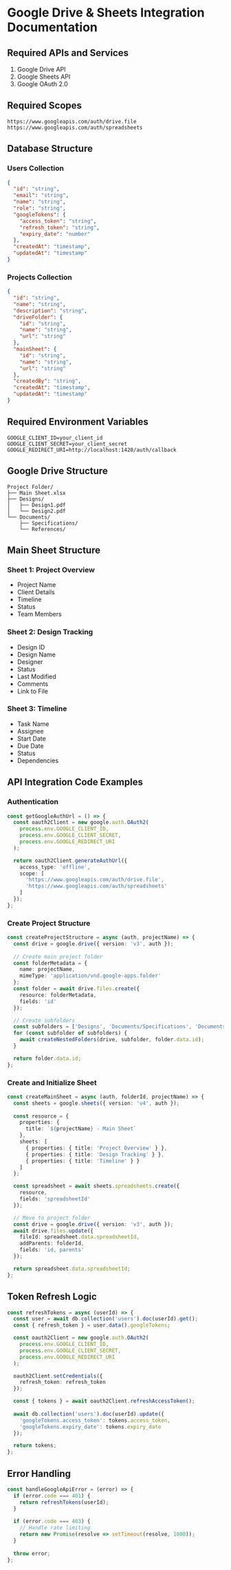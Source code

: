 # Google Drive & Sheets Integration Documentation

## Required APIs and Services

1. Google Drive API
2. Google Sheets API
3. Google OAuth 2.0

## Required Scopes

```
https://www.googleapis.com/auth/drive.file
https://www.googleapis.com/auth/spreadsheets
```

## Database Structure

### Users Collection
```json
{
  "id": "string",
  "email": "string",
  "name": "string",
  "role": "string",
  "googleTokens": {
    "access_token": "string",
    "refresh_token": "string",
    "expiry_date": "number"
  },
  "createdAt": "timestamp",
  "updatedAt": "timestamp"
}
```

### Projects Collection
```json
{
  "id": "string",
  "name": "string",
  "description": "string",
  "driveFolder": {
    "id": "string",
    "name": "string",
    "url": "string"
  },
  "mainSheet": {
    "id": "string",
    "name": "string",
    "url": "string"
  },
  "createdBy": "string",
  "createdAt": "timestamp",
  "updatedAt": "timestamp"
}
```

## Required Environment Variables

```env
GOOGLE_CLIENT_ID=your_client_id
GOOGLE_CLIENT_SECRET=your_client_secret
GOOGLE_REDIRECT_URI=http://localhost:1420/auth/callback
```

## Google Drive Structure

```
Project Folder/
├── Main Sheet.xlsx
├── Designs/
│   ├── Design1.pdf
│   └── Design2.pdf
└── Documents/
    ├── Specifications/
    └── References/
```

## Main Sheet Structure

### Sheet 1: Project Overview
- Project Name
- Client Details
- Timeline
- Status
- Team Members

### Sheet 2: Design Tracking
- Design ID
- Design Name
- Designer
- Status
- Last Modified
- Comments
- Link to File

### Sheet 3: Timeline
- Task Name
- Assignee
- Start Date
- Due Date
- Status
- Dependencies

## API Integration Code Examples

### Authentication
```typescript
const getGoogleAuthUrl = () => {
  const oauth2Client = new google.auth.OAuth2(
    process.env.GOOGLE_CLIENT_ID,
    process.env.GOOGLE_CLIENT_SECRET,
    process.env.GOOGLE_REDIRECT_URI
  );

  return oauth2Client.generateAuthUrl({
    access_type: 'offline',
    scope: [
      'https://www.googleapis.com/auth/drive.file',
      'https://www.googleapis.com/auth/spreadsheets'
    ]
  });
};
```

### Create Project Structure
```typescript
const createProjectStructure = async (auth, projectName) => {
  const drive = google.drive({ version: 'v3', auth });
  
  // Create main project folder
  const folderMetadata = {
    name: projectName,
    mimeType: 'application/vnd.google-apps.folder'
  };
  const folder = await drive.files.create({
    resource: folderMetadata,
    fields: 'id'
  });

  // Create subfolders
  const subfolders = ['Designs', 'Documents/Specifications', 'Documents/References'];
  for (const subfolder of subfolders) {
    await createNestedFolders(drive, subfolder, folder.data.id);
  }

  return folder.data.id;
};
```

### Create and Initialize Sheet
```typescript
const createMainSheet = async (auth, folderId, projectName) => {
  const sheets = google.sheets({ version: 'v4', auth });
  
  const resource = {
    properties: {
      title: `${projectName} - Main Sheet`
    },
    sheets: [
      { properties: { title: 'Project Overview' } },
      { properties: { title: 'Design Tracking' } },
      { properties: { title: 'Timeline' } }
    ]
  };

  const spreadsheet = await sheets.spreadsheets.create({
    resource,
    fields: 'spreadsheetId'
  });

  // Move to project folder
  const drive = google.drive({ version: 'v3', auth });
  await drive.files.update({
    fileId: spreadsheet.data.spreadsheetId,
    addParents: folderId,
    fields: 'id, parents'
  });

  return spreadsheet.data.spreadsheetId;
};
```

## Token Refresh Logic
```typescript
const refreshTokens = async (userId) => {
  const user = await db.collection('users').doc(userId).get();
  const { refresh_token } = user.data().googleTokens;

  const oauth2Client = new google.auth.OAuth2(
    process.env.GOOGLE_CLIENT_ID,
    process.env.GOOGLE_CLIENT_SECRET,
    process.env.GOOGLE_REDIRECT_URI
  );

  oauth2Client.setCredentials({
    refresh_token: refresh_token
  });

  const { tokens } = await oauth2Client.refreshAccessToken();
  
  await db.collection('users').doc(userId).update({
    'googleTokens.access_token': tokens.access_token,
    'googleTokens.expiry_date': tokens.expiry_date
  });

  return tokens;
};
```

## Error Handling
```typescript
const handleGoogleApiError = (error) => {
  if (error.code === 401) {
    return refreshTokens(userId);
  }
  
  if (error.code === 403) {
    // Handle rate limiting
    return new Promise(resolve => setTimeout(resolve, 1000));
  }
  
  throw error;
};
```
